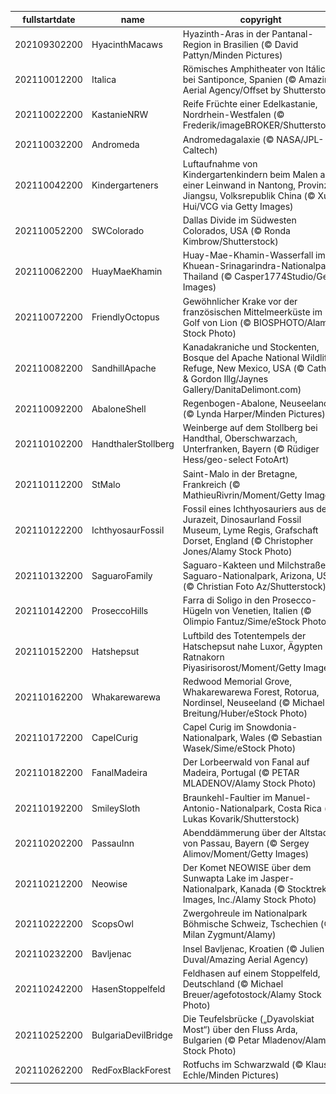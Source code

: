 |fullstartdate|name|copyright|title|image|
|--|--|--|--|--|
202109302200|HyacinthMacaws|Hyazinth-Aras in der Pantanal-Region in Brasilien (© David Pattyn/Minden Pictures)|Was ist besser als ein Lächeln?|![](/de-DE/2021/10/202109302200HyacinthMacaws.jpg)|
202110012200|Italica|Römisches Amphitheater von Itálica bei Santiponce, Spanien (© Amazing Aerial Agency/Offset by Shutterstock)|Geburtsort römischer Kaiser|![](/de-DE/2021/10/202110012200Italica.jpg)|
202110022200|KastanieNRW|Reife Früchte einer Edelkastanie, Nordrhein-Westfalen (© Frederik/imageBROKER/Shutterstock)|Stachelige Schale, delikater Kern|![](/de-DE/2021/10/202110022200KastanieNRW.jpg)|
202110032200|Andromeda|Andromedagalaxie (© NASA/JPL-Caltech)|Hallo Nachbar, es ist Weltraumwoche!|![](/de-DE/2021/10/202110032200Andromeda.jpg)|
202110042200|Kindergarteners|Luftaufnahme von Kindergartenkindern beim Malen auf einer Leinwand in Nantong, Provinz Jiangsu, Volksrepublik China (© Xu Hui/VCG via Getty Images)|Ein Tag zu Ehren aller Lehrkräfte|![](/de-DE/2021/10/202110042200Kindergarteners.jpg)|
202110052200|SWColorado|Dallas Divide im Südwesten Colorados, USA (© Ronda Kimbrow/Shutterstock)|Blick ins Tal|![](/de-DE/2021/10/202110052200SWColorado.jpg)|
202110062200|HuayMaeKhamin|Huay-Mae-Khamin-Wasserfall im Khuean-Srinagarindra-Nationalpark, Thailand (© Casper1774Studio/Getty Images)|Großartig auf so vielen Ebenen|![](/de-DE/2021/10/202110062200HuayMaeKhamin.jpg)|
202110072200|FriendlyOctopus|Gewöhnlicher Krake vor der französischen Mittelmeerküste im Golf von Lion (© BIOSPHOTO/Alamy Stock Photo)|Ein ungewöhnlich gelassener Meeresbewohner|![](/de-DE/2021/10/202110072200FriendlyOctopus.jpg)|
202110082200|SandhillApache|Kanadakraniche und Stockenten, Bosque del Apache National Wildlife Refuge, New Mexico, USA (© Cathy & Gordon Illg/Jaynes Gallery/DanitaDelimont.com)|Langstreckenflieger|![](/de-DE/2021/10/202110082200SandhillApache.jpg)|
202110092200|AbaloneShell|Regenbogen-Abalone, Neuseeland (© Lynda Harper/Minden Pictures)|Schillerndes Schmuckstück|![](/de-DE/2021/10/202110092200AbaloneShell.jpg)|
202110102200|HandthalerStollberg|Weinberge auf dem Stollberg bei Handthal, Oberschwarzach, Unterfranken, Bayern (© Rüdiger Hess/geo-select FotoArt)|Herbstimpressionen aus Unterfranken|![](/de-DE/2021/10/202110102200HandthalerStollberg.jpg)|
202110112200|StMalo|Saint-Malo in der Bretagne, Frankreich (© MathieuRivrin/Moment/Getty Images)|Hochwasser vor der Altstadtmauer|![](/de-DE/2021/10/202110112200StMalo.jpg)|
202110122200|IchthyosaurFossil|Fossil eines Ichthyosauriers aus der Jurazeit, Dinosaurland Fossil Museum, Lyme Regis, Grafschaft Dorset, England (© Christopher Jones/Alamy Stock Photo)|Ein junges Mädchen und eine uralte Entdeckung|![](/de-DE/2021/10/202110122200IchthyosaurFossil.jpg)|
202110132200|SaguaroFamily|Saguaro-Kakteen und Milchstraße, Saguaro-Nationalpark, Arizona, USA (© Christian Foto Az/Shutterstock)|Alles Gute, Saguaro-Nationalpark!|![](/de-DE/2021/10/202110132200SaguaroFamily.jpg)|
202110142200|ProseccoHills|Farra di Soligo in den Prosecco-Hügeln von Venetien, Italien (© Olimpio Fantuz/Sime/eStock Photo)|Herbst in den Prosecco-Hügeln|![](/de-DE/2021/10/202110142200ProseccoHills.jpg)|
202110152200|Hatshepsut|Luftbild des Totentempels der Hatschepsut nahe Luxor, Ägypten (© Ratnakorn Piyasirisorost/Moment/Getty Images)|Die Freilegung der Geschichte einer Königin|![](/de-DE/2021/10/202110152200Hatshepsut.jpg)|
202110162200|Whakarewarewa|Redwood Memorial Grove, Whakarewarewa Forest, Rotorua, Nordinsel, Neuseeland (© Michael Breitung/Huber/eStock Photo)|Ein Spaziergang unter Riesen|![](/de-DE/2021/10/202110162200Whakarewarewa.jpg)|
202110172200|CapelCurig|Capel Curig im Snowdonia-Nationalpark, Wales (© Sebastian Wasek/Sime/eStock Photo)|Ein walisisches Naturwunder wird 70|![](/de-DE/2021/10/202110172200CapelCurig.jpg)|
202110182200|FanalMadeira|Der Lorbeerwald von Fanal auf Madeira, Portugal (© PETAR MLADENOV/Alamy Stock Photo)|Wanderung durch den „Feenwald“|![](/de-DE/2021/10/202110182200FanalMadeira.jpg)|
202110192200|SmileySloth|Braunkehl-Faultier im Manuel-Antonio-Nationalpark, Costa Rica (© Lukas Kovarik/Shutterstock)|Heute ist ein Tag zum Faulenzen!|![](/de-DE/2021/10/202110192200SmileySloth.jpg)|
202110202200|PassauInn|Abenddämmerung über der Altstadt von Passau, Bayern (© Sergey Alimov/Moment/Getty Images)|„Dreiflüssestadt“ in der Abenddämmerung|![](/de-DE/2021/10/202110202200PassauInn.jpg)|
202110212200|Neowise|Der Komet NEOWISE über dem Sunwapta Lake im Jasper-Nationalpark, Kanada (© Stocktrek Images, Inc./Alamy Stock Photo)|Faszinierender Nachthimmel|![](/de-DE/2021/10/202110212200Neowise.jpg)|
202110222200|ScopsOwl|Zwergohreule im Nationalpark Böhmische Schweiz, Tschechien (© Milan Zygmunt/Alamy)|Kleiner Räuber|![](/de-DE/2021/10/202110222200ScopsOwl.jpg)|
202110232200|Bavljenac|Insel Bavljenac, Kroatien (© Julien Duval/Amazing Aerial Agency)|Ein einzigartiger „Fingerabdruck“|![](/de-DE/2021/10/202110232200Bavljenac.jpg)|
202110242200|HasenStoppelfeld|Feldhasen auf einem Stoppelfeld, Deutschland (© Michael Breuer/agefotostock/Alamy Stock Photo)|Herbstliches Beschnuppern|![](/de-DE/2021/10/202110242200HasenStoppelfeld.jpg)|
202110252200|BulgariaDevilBridge|Die Teufelsbrücke („Dyavolskiat Most“) über den Fluss Arda, Bulgarien (© Petar Mladenov/Alamy Stock Photo)|Ist die Überquerung mit einem Fluch belegt?|![](/de-DE/2021/10/202110252200BulgariaDevilBridge.jpg)|
202110262200|RedFoxBlackForest|Rotfuchs im Schwarzwald (© Klaus Echle/Minden Pictures)|Auf der Pirsch im Schwarzwald|![](/de-DE/2021/10/202110262200RedFoxBlackForest.jpg)|
